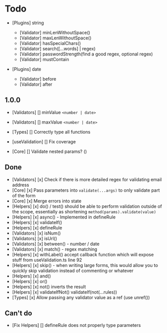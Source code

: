 # Todo

- [Plugins] string

  - [Validator] minLenWithoutSpace()
  - [Validator] maxLenWithoutSpace()
  - [Validator] hasSpecialChars()
  - [Validator] search([...words] | regex)
  - [Validator] passwordStrength(find a good regex, optional regex)
  - [Validator] mustContain

- [Plugins] date
  - [Validator] before
  - [Validator] after

## 1.0.0

- [Validators] [] minValue `<number | date>`
- [Validators] [] maxValue `<number | date>`

- [Types] [] Correctly type all functions
- [useValidation] [] Fix coverage
- [Core] [] Validate nested params? ()

## Done

- [Validators] [x] Check if there is more detailed regex for validating email address
- [Core] [x] Pass parameters into `validate(...args)` to only validate part of the form
- [Core] [x] Merge errors into state
- [Helpers] [x] do() / test() should be able to perform validation outside of the
  scope, essentially as shortening `method(params).validate(value)`
- [Helpers] [x] async() - Implemented in defineRule
- [Helpers] [x] validateIf()
- [Helpers] [x] defineRule
- [Validators] [x] isNum()
- [Validators] [x] isUrl()
- [Validators] [x] between() - number / date
- [Validators] [x] match() - regex matching
- [Helpers] [x] withLabel() accept callback function which will expose stuff
  from useValidation.ts line 92
- [Helpers] [x] skip() - when writing large forms, this would allow you to
  quickly skip validation instead of commenting or whatever
- [Helpers] [x] and()
- [Helpers] [x] or()
- [Helpers] [x] not() inverts the result
- [Helpers] [x] validateIfNot()
  validateIf(not(...rules))
- [Types] [x] Allow passing any validator value as a ref (use unref())

## Can't do

- [Fix Helpers] [] defineRule does not properly type parameters
